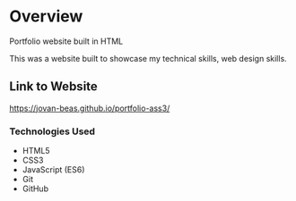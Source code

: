 # Overview
Portfolio website built in HTML 


This was a website built to showcase my technical skills, web design skills.



## Link to Website

https://jovan-beas.github.io/portfolio-ass3/

### Technologies Used

* HTML5
* CSS3
* JavaScript (ES6)
* Git
* GitHub

